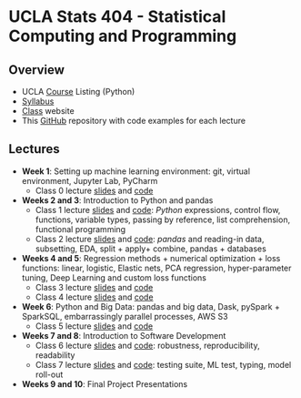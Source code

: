 # UCLA Stats 404 - Statistical Computing and Programming

## Overview
- UCLA [Course](https://sa.ucla.edu/ro/Public/SOC/Results/ClassDetail?term_cd=20W&subj_area_cd=STATS%20%20&crs_catlg_no=0404%20%20%20%20&class_id=663608200&class_no=%20001%20%20) Listing (Python)
- [Syllabus](http://bit.ly/2qFGCQ8) 
- [Class](http://bit.ly/Python-0-to-Prod) website
- This [GitHub](https://github.com/ikukuyeva/Stats-404-W19-Statistical-Computing) repository with code examples for each lecture


## Lectures
- **Week 1**: Setting up machine learning environment: git, virtual environment, Jupyter Lab, PyCharm
  - Class 0 lecture [slides](http://bit.ly/2SPtCVi) and [code](https://github.com/ikukuyeva/Stats-404-W19-Statistical-Computing/tree/master/Class0-Intro)
- **Weeks 2 and 3**: Introduction to Python and pandas
  - Class 1 lecture [slides](http://bit.ly/2QIrdc5) and [code](https://github.com/ikukuyeva/Stats-404-W19-Statistical-Computing/tree/master/Class1): *Python* expressions, control flow, functions, variable types, passing by reference, list comprehension, functional programming
  - Class 2 lecture [slides](http://bit.ly/30CPeVe) and [code](https://github.com/ikukuyeva/Stats-404-W19-Statistical-Computing/tree/master/Class2): *pandas* and reading-in data, subsetting, EDA, split + apply+ combine, pandas + databases
- **Weeks 4 and 5**: Regression methods + numerical optimization + loss functions: linear, logistic, Elastic nets, PCA regression, hyper-parameter tuning, Deep Learning and custom loss functions
    - Class 3 lecture [slides](http://bit.ly/2Gkl7ZB) and [code](https://github.com/ikukuyeva/Stats-404-W19-Statistical-Computing/tree/master/Class3)
    - Class 4 lecture [slides](http://bit.ly/2SbsPKX) and [code](https://github.com/ikukuyeva/Stats-404-W19-Statistical-Computing/tree/master/Class4)
- **Week 6**: Python and Big Data: pandas and big data, Dask, pySpark + SparkSQL, embarrassingly parallel processes, AWS S3
  - Class 5 lecture [slides](https://goo.gl/ifKAcV) and [code](https://github.com/ikukuyeva/Stats-404-W19-Statistical-Computing/tree/master/Class5)
- **Weeks 7 and 8**: Introduction to Software Development
  - Class 6 lecture [slides](http://bit.ly/2EhK3AL) and [code](https://github.com/ikukuyeva/Stats-404-W19-Statistical-Computing/tree/master/Class6): robustness, reproducibility, readability
  - Class 7 lecture [slides](http://bit.ly/2tCRSee) and [code](https://github.com/ikukuyeva/Stats-404-W19-Statistical-Computing/tree/master/Class7):  testing suite, ML test, typing, model roll-out
- **Weeks 9 and 10**: Final Project Presentations

